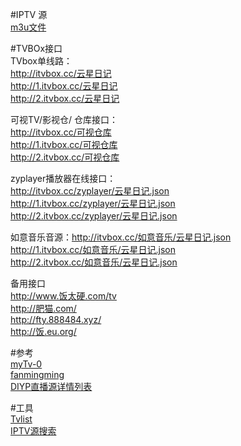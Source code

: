 #IPTV 源  
[m3u文件](https://lzqbj.github.io/iptv.github.io/demo.m3u)

#TVBOx接口   
TVbox单线路：  
http://itvbox.cc/云星日记  
http://1.itvbox.cc/云星日记  
http://2.itvbox.cc/云星日记  
  
可视TV/影视仓/ 仓库接口：  
http://itvbox.cc/可视仓库  
http://1.itvbox.cc/可视仓库  
http://2.itvbox.cc/可视仓库  
   
zyplayer播放器在线接口：  
http://itvbox.cc/zyplayer/云星日记.json  
http://1.itvbox.cc/zyplayer/云星日记.json  
http://2.itvbox.cc/zyplayer/云星日记.json  
  
如意音乐音源：http://itvbox.cc/如意音乐/云星日记.json  
http://1.itvbox.cc/如意音乐/云星日记.json  
http://2.itvbox.cc/如意音乐/云星日记.json  
    
备用接口  
http://www.饭太硬.com/tv  
http://肥猫.com/  
http://fty.888484.xyz/  
http://饭.eu.org/  


#参考  
[myTv-0](https://github.com/lizongying/my-tv-0)  
[fanmingming](https://github.com/fanmingming/live)  
[DIYP直播源详情列表](https://ctsfork.github.io/web/iptv/index.html)  

#工具  
[Tvlist](https://github.com/imDazui/Tvlist-awesome-m3u-m3u8)  
[IPTV源搜索](http://www.foodieguide.com/iptvsearch/)
